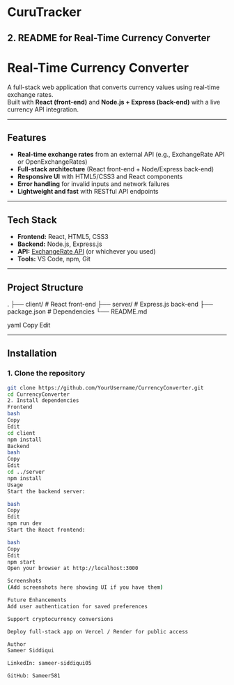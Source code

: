 # CuruTracker
## **2. README for Real-Time Currency Converter**

# Real-Time Currency Converter

A full-stack web application that converts currency values using real-time exchange rates.  
Built with **React (front-end)** and **Node.js + Express (back-end)** with a live currency API integration.

---

## Features
- **Real-time exchange rates** from an external API (e.g., ExchangeRate API or OpenExchangeRates)  
- **Full-stack architecture** (React front-end + Node/Express back-end)  
- **Responsive UI** with HTML5/CSS3 and React components  
- **Error handling** for invalid inputs and network failures  
- **Lightweight and fast** with RESTful API endpoints  

---

## Tech Stack
- **Frontend:** React, HTML5, CSS3  
- **Backend:** Node.js, Express.js  
- **API:** [ExchangeRate API](https://exchangerate.host/) (or whichever you used)  
- **Tools:** VS Code, npm, Git  

---

## Project Structure
.
├── client/ # React front-end
├── server/ # Express.js back-end
├── package.json # Dependencies
└── README.md

yaml
Copy
Edit

---

## Installation
### 1. Clone the repository
```bash
git clone https://github.com/YourUsername/CurrencyConverter.git
cd CurrencyConverter
2. Install dependencies
Frontend
bash
Copy
Edit
cd client
npm install
Backend
bash
Copy
Edit
cd ../server
npm install
Usage
Start the backend server:

bash
Copy
Edit
npm run dev
Start the React frontend:

bash
Copy
Edit
npm start
Open your browser at http://localhost:3000

Screenshots
(Add screenshots here showing UI if you have them)

Future Enhancements
Add user authentication for saved preferences

Support cryptocurrency conversions

Deploy full-stack app on Vercel / Render for public access

Author
Sameer Siddiqui

LinkedIn: sameer-siddiqui05

GitHub: Sameer581
